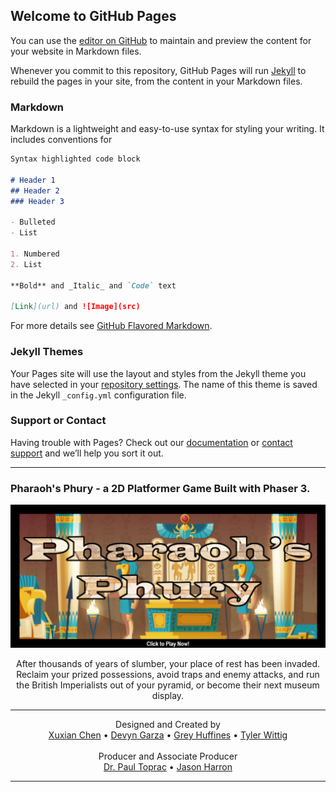 ## Welcome to GitHub Pages

You can use the [editor on GitHub](https://github.com/twit96/twit96.github.io/edit/master/index.md) to maintain and preview the content for your website in Markdown files.

Whenever you commit to this repository, GitHub Pages will run [Jekyll](https://jekyllrb.com/) to rebuild the pages in your site, from the content in your Markdown files.

### Markdown

Markdown is a lightweight and easy-to-use syntax for styling your writing. It includes conventions for

```markdown
Syntax highlighted code block

# Header 1
## Header 2
### Header 3

- Bulleted
- List

1. Numbered
2. List

**Bold** and _Italic_ and `Code` text

[Link](url) and ![Image](src)
```

For more details see [GitHub Flavored Markdown](https://guides.github.com/features/mastering-markdown/).

### Jekyll Themes

Your Pages site will use the layout and styles from the Jekyll theme you have selected in your [repository settings](https://github.com/twit96/twit96.github.io/settings). The name of this theme is saved in the Jekyll `_config.yml` configuration file.

### Support or Contact

Having trouble with Pages? Check out our [documentation](https://help.github.com/categories/github-pages-basics/) or [contact support](https://github.com/contact) and we’ll help you sort it out.  

---  
### Pharaoh's Phury - a 2D Platformer Game Built with Phaser 3.  
[![Pharaoh's Phury - a Phaser 3 Game](/images/titleCropped-Text.png)](https://twit96.github.io/PharaohsPhury_Phaser3/)
<p align="center">
  After thousands of years of slumber, your place of rest has been invaded. Reclaim your prized possessions, avoid traps and enemy attacks, and run the British Imperialists out of your pyramid, or become their next museum display.
</p>

---  
<p align="center">
  Designed and Created by
  <br />
  <a href="https://www.linkedin.com/in/xuxian-chen-81b648b5/" target="_blank">Xuxian Chen</a>
  • 
  <a href="https://www.linkedin.com/in/devyn-garza-858541160/" target="_blank">Devyn Garza</a>
  • 
  <a href="https://www.linkedin.com/in/grey-huffines-45364a137/" target="_blank">Grey Huffines</a>
  • 
  <a href="https://www.linkedin.com/in/tylerwittig/" target="_blank">Tyler Wittig</a>
  <br />
  <br />
  Producer and Associate Producer 
  <br />
  <a href="https://www.linkedin.com/in/paultoprac/" target="_blank">Dr. Paul Toprac</a> 
  • 
  <a href="https://www.linkedin.com/in/jason-harron-a5ba06b/" target="_blank">Jason Harron</a>
</p>


---
